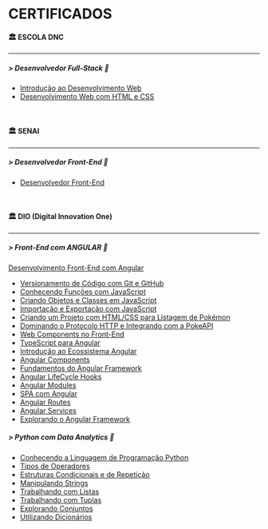 # CERTIFICADOS
  <h4> 🏛️ ESCOLA DNC </h4>
  <hr>
  <h5> > Desenvolvedor Full-Stack 📗</h5>
  <ul>
    <a href="https://github.com/judah-lopes/certificados/blob/main/dnc-Introdução_ao_Desenvolvimento_Web.pdf"><li>Introdução ao Desenvolvimento Web</li></a>
    <a href="https://github.com/judah-lopes/certificados/blob/main/dnc-Desenvolvimento_Web_com_HTML_e_CSS.pdf"><li>Desenvolvimento Web com HTML e CSS</li></a>
    <!-- <a href=""><li></li></a> -->
  </ul>
  <br>
  <h4>🏛️ SENAI </h4>
  <hr>
  <h5> > Desenvolvedor Front-End 📗</h5>
  <ul>
    <a href="https://github.com/judah-lopes/certificados/blob/main/senai-Front_End.pdf"><li>Desenvolvedor Front-End</li></a>
    <!-- <a href=""><li></li></a> -->
  </ul>
  <br>
  <h4>🏛️ DIO (Digital Innovation One)</h4>
  <hr>
  <h5> > Front-End com ANGULAR 📗</h5>
  <a href="https://github.com/judah-lopes/certificados/blob/main/dio/angular/DIO-Desenvolvimento_Frontend_com_Angular.pdf">Desenvolvimento Front-End com Angular</a>
  <ul>
    <a href="https://github.com/judah-lopes/certificados/blob/main/dio-Versionamento_de_Código_com_Git_e_GitHub.pdf"><li>Versionamento de Código com Git e GitHub</li></a>
    <a href="https://github.com/judah-lopes/certificados/blob/main/dio/angular/dio-Conhecendo_Funções_JavaScript.pdf"><li>Conhecendo Funções com JavaScript</li></a>
    <a href="https://github.com/judah-lopes/certificados/blob/main/dio/angular/dio-Criando_Objetos_e_Classes_em_JavaScript.pdf"><li>Criando Objetos e Classes em JavaScript</li></a>
    <a href="https://github.com/judah-lopes/certificados/blob/main/dio/angular/dio-Importação_e_Exportação_com_JavaScript.pdf"><li>Importação e Exportação com JavaScript</li></a>
    <a href="https://github.com/judah-lopes/certificados/blob/main/dio/angular/dio-Criando_um_Projeto_com_HTML_e_CSS_para_Listagem_de_Pokémon.pdf"><li>Criando um Projeto com HTML/CSS para Listagem de Pokémon</li></a>
    <a href="https://github.com/judah-lopes/certificados/blob/main/dio/angular/dio-Dominando_o_Protocolo_HTTP_e_Integrando_com_a_PokeAPI.pdf"><li>Dominando o Protocolo HTTP e Integrando com a PokeAPI</li></a>
    <a href="https://github.com/judah-lopes/certificados/blob/main/dio/angular/dio-Trabalhando_com_Web_Components_no_Front-End.pdf"><li>Web Components no Front-End</li></a>
    <a href="https://github.com/judah-lopes/certificados/blob/main/dio/angular/dio-TypeScript_para_Angular.pdf"><li>TypeScript para Angular</li></a>
    <a href="https://github.com/judah-lopes/certificados/blob/main/dio/angular/dio-Introdução_ao_Ecossistema_Angular.pdf"><li>Introdução ao Ecossistema Angular</li></a>
    <a href="https://github.com/judah-lopes/certificados/blob/main/dio/angular/dio-Trabalhando_com_Componentes_Angular.pdf"><li>Angular Components</li></a>
    <a href="https://github.com/judah-lopes/certificados/blob/main/dio/angular/dio-Fundamentos_do_Angular_Framework.pdf"><li>Fundamentos do Angular Framework</li></a>
    <a href="https://github.com/judah-lopes/certificados/blob/main/dio/angular/dio-LifeCycle_Hooks_Angular.pdf"><li>Angular LifeCycle Hooks</li></a>
    <a href="https://github.com/judah-lopes/certificados/blob/main/dio/angular/dio-Módulos_Angular.pdf"><li>Angular Modules</li></a>
    <a href="https://github.com/judah-lopes/certificados/blob/main/dio/angular/DIO-Single_Page_Application_com_Angular.pdf"><li>SPA com Angular</li></a>
    <a href="https://github.com/judah-lopes/certificados/blob/main/dio/angular/DIO-Trabalhando_com_Rotas_no_Angular.pdf"><li>Angular Routes</li></a>
    <a href="https://github.com/judah-lopes/certificados/blob/main/dio/angular/DIO-Trabalhando_com_Services_no_Angular.pdf"><li>Angular Services</li></a>
    <a href="https://github.com/judah-lopes/certificados/blob/main/dio/angular/DIO-Explorando_o_Angular_Framework.pdf"><li>Explorando o Angular Framework</li></a>
  </ul>

<h5> > Python com Data Analytics 📗</h5>
<ul>
  <a href="https://github.com/judah-lopes/certificados/blob/main/dio/python-analytics/dio-Conhecendo_a_Linguagem_de_Programação_Python.pdf"><li>Conhecendo a Linguagem de Programação Python</li></a>
  <a href="https://github.com/judah-lopes/certificados/blob/main/dio/python-analytics/dio-Tipos_de_Operadores_com_Python.pdf"><li>Tipos de Operadores</li></a>
  <a href="https://github.com/judah-lopes/certificados/blob/main/dio/python-analytics/dio-Estruturas_Condicionais_e_de_Repetição_em_Python.pdf"><li>Estruturas Condicionais e de Repetição</li></a>
  <a href="https://github.com/judah-lopes/certificados/blob/main/dio/python-analytics/dio-Manipulando_Strings_com_Python.pdf"><li>Manipulando Strings</li></a>
  <a href="https://github.com/judah-lopes/certificados/blob/main/dio/python-analytics/dio-Trabalhando_com_Listas_em_Python.pdf"><li>Trabalhando com Listas</li></a>
  <a href="https://github.com/judah-lopes/certificados/blob/main/dio/python-analytics/dio-Conhecendo_Tuplas_em_Python.pdf"><li>Trabalhando com Tuplas</li></a>
  <a href="https://github.com/judah-lopes/certificados/blob/main/dio/python-analytics/dio-Explorando_Conjuntos_em_Python.pdf"><li>Explorando Conjuntos</li></a>
  <a href="https://github.com/judah-lopes/certificados/blob/main/dio/python-analytics/dio-Aprendendo_a_Utilizar_Dicionários_em_Python.pdf"><li>Utilizando Dicionários</li></a>
</ul>